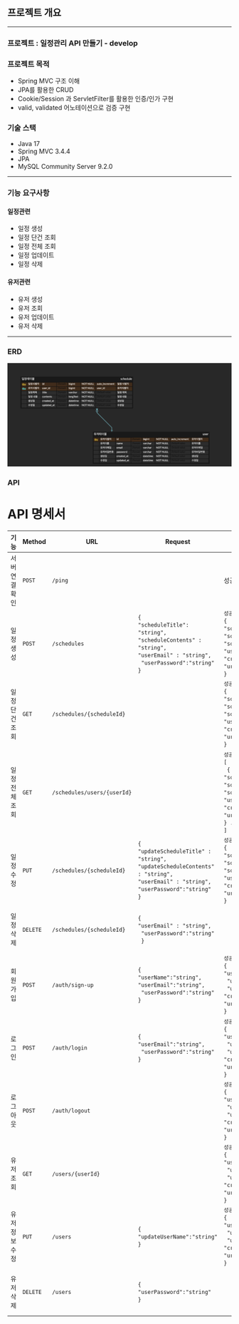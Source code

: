 ## 프로젝트 개요

___

### 프로젝트 : 일정관리 API 만들기 - develop

### 프로젝트 목적

- Spring MVC 구조 이해
- JPA를 활용한 CRUD
- Cookie/Session 과 ServletFilter를 활용한 인증/인가 구현
- valid, validated 어노테이션으로 검증 구현

### 기술 스택

- Java 17
- Spring MVC 3.4.4
- JPA
- MySQL Community Server 9.2.0

____

### 기능 요구사항

#### 일정관련

- 일정 생성
- 일정 단건 조회
- 일정 전체 조회
- 일정 업데이트
- 일정 삭제

#### 유저관련

- 유저 생성
- 유저 조회
- 유저 업데이트
- 유저 삭제

___

### ERD

![](image/schedule-erd.png)

### API

# API 명세서

| 기능       | Method   | URL                         | Request                                                                                                                                             | Response                                                                                                                                                                                                                                   | Status Code                                                        |
|----------|----------|-----------------------------|-----------------------------------------------------------------------------------------------------------------------------------------------------|--------------------------------------------------------------------------------------------------------------------------------------------------------------------------------------------------------------------------------------------|--------------------------------------------------------------------|
| 서버 연결확인  | `POST`   | `/ping`                     |                                                                                                                                                     | 성공: `{ "message": "pong" }`                                                                                                                                                                                                                | `200 OK`,<br> `400 Bad Request`,<br>`500 Internal Server Error`    |
| 일정 생성    | `POST`   | `/schedules`                | `{`<br>`"scheduleTitle": "string",`<br>`"scheduleContents" : "string", `<br>`"userEmail" : "string", `<br>` "userPassword":"string"`<br>`}`         | `성공`<br>`{ `<br>`"scheduleId : "Long", `<br>`"scheduleTitle" : "string", `<br>`"scheduleContents":"string",`<br>`"userName":"string", `<br>`"createdAt":"LocalDateTime", `<br>`"ureatedAt":"LocalDateTime" `<br>`}`                        | `201 OK`,<br> `400 Bad Request`                                    | 
| 일정 단건 조회 | `GET`    | `/schedules/{scheduleId}`   |                                                                                                                                                     | `성공` <br> `{ `<br>`"scheduleId : "Long", `<br>`"scheduleTitle" : "string", `<br>`"scheduleContents":"string",`<br>`"userName":"string", `<br>`"createdAt":"LocalDateTime", `<br>`"ureatedAt":"LocalDateTime" `<br>`}`                      | `200 OK`,<br> `404 Not Found`                                      |
| 일정 전체 조회 | `GET`    | `/schedules/users/{userId}` |                                                                                                                                                     | `성공` <br> `[`<br>`  { `<br>`"scheduleId : "Long", `<br>`"scheduleTitle" : "string", `<br>`"scheduleContents":"string",`<br>`"userName":"string", `<br>`"createdAt":"LocalDateTime", `<br>`"ureatedAt":"LocalDateTime" `<br>`} ... `<br>`]` | `200 OK`,<br> `404 Not Found`                                      |
| 일정 수정    | `PUT`    | `/schedules/{scheduleId}`   | `{`<br>`"updateScheduleTitle" : "string",`<br>`"updateScheduleContents" : "string",`<br>`"userEmail" : "string",`<br>`"userPassword":"string"`<br>`}` | `성공` <br> `{ `<br>`"scheduleId : "Long", `<br>`"scheduleTitle" : "string", `<br>`"scheduleContents":"string",`<br>`"userName":"string", `<br>`"createdAt":"LocalDateTime", `<br>`"ureatedAt":"LocalDateTime" `<br>`}`                      | `200 OK`,<br> `404 Not Found`,<br> `401 UnAuthorized`              |
| 일정 삭제    | `DELETE` | `/schedules/{scheduleId}`   | `{`<br>`"userEmail" : "string", `<br>` "userPassword":"string"`<br>` }`                                                                             |                                                                                                                                                                                                                                            | `204 No Content`,<br> `404 Not Found`,<br> `401 UnAuthorized`      |
| 회원가입     | `POST`   | `/auth/sign-up`             | `{`<br>`"userName":"string",`<br>`"userEmail":"string",`<br>` "userPassword":"string"`<br>`}`                                                       | `성공` <br> `{`<br>` "userId" : "Long", `<br>` "userName":"string",`<br>` "userEmail" : "string",`<br>` "createdAt":"LocalDateTime", `<br>`"ureatedAt":"LocalDateTime" `<br>`}`                                                              | `201 OK`,<br> `400 Bad Request`,<br> `409 Confilct User`           |
| 로그인      | `POST`   | `/auth/login`               | `{`<br>`"userEmail":"string",`<br>` "userPassword":"string"`<br>`}`                                                                                 | `성공` <br> `{`<br>` "userId" : "Long", `<br>` "userName":"string",`<br>` "userEmail" : "string",`<br>` "createdAt":"LocalDateTime", `<br>`"ureatedAt":"LocalDateTime" `<br>`}`                                                              | `201 OK`,<br> `404 Not Found User`                                 |
| 로그아웃     | `POST`   | `/auth/logout`              |                                                                                                                                                     | `성공` <br> `{`<br>` "userId" : "Long", `<br>` "userName":"string",`<br>` "userEmail" : "string",`<br>` "createdAt":"LocalDateTime", `<br>`"ureatedAt":"LocalDateTime" `<br>`}`                                                              | `201 OK`,<br> `404 Not Found User`                                 |
| 유저 조회    | `GET`    | `/users/{userId}`           |                                                                                                                                                     | `성공` <br> `{`<br>` "userId" : "Long", `<br>` "userName":"string",`<br>` "userEmail" : "string",`<br>` "createdAt":"LocalDateTime", `<br>`"ureatedAt":"LocalDateTime" `<br>`}`                                                              | `201 OK`,<br> `404 Not Found User`                                 |
| 유저 정보 수정 | `PUT`    | `/users`                    | `{`<br>`"updateUserName":"string"`<br>`}`                                                  | `성공` <br> `{`<br>` "userId" : "Long", `<br>` "userName":"string",`<br>` "userEmail" : "string",`<br>` "createdAt":"LocalDateTime", `<br>`"ureatedAt":"LocalDateTime" `<br>`}`                                                              | `200 OK`,<br> `404 Not Found User`,<br> `401 UnAuthorized`         |
| 유저 삭제    | `DELETE` | `/users`                    | `{`<br>`"userPassword":"string"`<br>`}`                                                                                 |                                                                                                                                                                                                                                            | `204 No Content`,<br> `404 Not Found User`,<br> `401 UnAuthorized` |